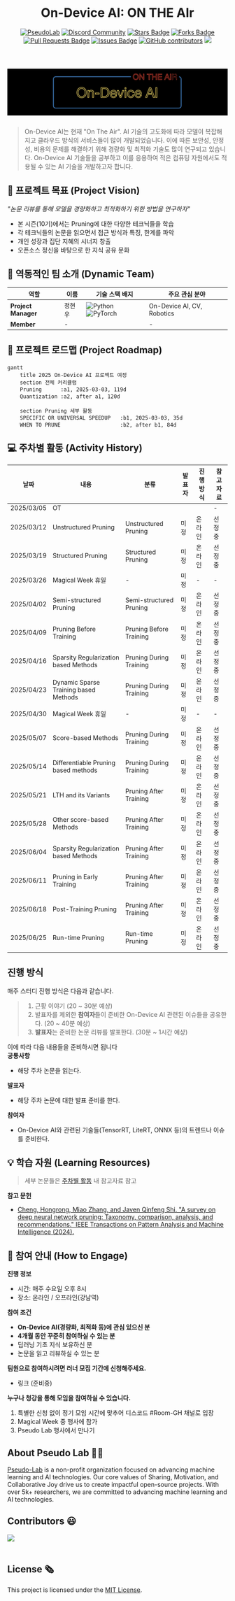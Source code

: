 <h1 align="center"> On-Device AI: ON THE AIr </h1>

<div align="center">
<a href="https://pseudo-lab.com"><img src="https://img.shields.io/badge/PseudoLab-S10-3776AB" alt="PseudoLab"/></a>
<a href="https://discord.gg/EPurkHVtp2"><img src="https://img.shields.io/badge/Discord-BF40BF" alt="Discord Community"/></a>
<a href="https://github.com/Pseudo-Lab/On-Device-AI_On-The-AIr/stargazers"><img src="https://img.shields.io/github/stars/Pseudo-Lab/On-Device-AI_On-The-AIr" alt="Stars Badge"/></a>
<a href="https://github.com/Pseudo-Lab/On-Device-AI_On-The-AIr/network/members"><img src="https://img.shields.io/github/forks/Pseudo-Lab/On-Device-AI_On-The-AIr" alt="Forks Badge"/></a>
<a href="https://github.com/Pseudo-Lab/On-Device-AI_On-The-AIr/pulls"><img src="https://img.shields.io/github/issues-pr/Pseudo-Lab/On-Device-AI_On-The-AIr" alt="Pull Requests Badge"/></a>
<a href="https://github.com/Pseudo-Lab/On-Device-AI_On-The-AIr/issues"><img src="https://img.shields.io/github/issues/Pseudo-Lab/On-Device-AI_On-The-AIr" alt="Issues Badge"/></a>
<a href="https://github.com/Pseudo-Lab/On-Device-AI_On-The-AIr/graphs/contributors"><img alt="GitHub contributors" src="https://img.shields.io/github/contributors/Pseudo-Lab/On-Device-AI_On-The-AIr?color=2b9348"></a>
<a href="https://hits.seeyoufarm.com"><img src="https://hits.seeyoufarm.com/api/count/incr/badge.svg?url=https%3A%2F%2Fgithub.com%2Fpseudo-lab%2FOn-Device-AI_On-The-AIr&count_bg=%2379C83D&title_bg=%23555555&icon=&icon_color=%23E7E7E7&title=hits&edge_flat=false"/></a>
</div>
<br>

<!-- sheilds: https://shields.io/ -->
<!-- hits badge: https://hits.seeyoufarm.com/ -->
<h1 align="center"> <img src="./images/logo_v1.jpeg" /> </h1>

> On-Device AI는 현재 "On The Air". AI 기술의 고도화에 따라 모델이 복잡해지고 클라우드 방식의 서비스들이 많이 개발되었습니다. 이에 따른 보안성, 안정성, 비용의 문제를 해결하기 위해 경량화 및 최적화 기술도 많이 연구되고 있습니다. On-Device AI 기술들을 공부하고 이를 응용하여 적은 컴퓨팅 자원에서도 적용될 수 있는 AI 기술을 개발하고자 합니다.

## 🌟 프로젝트 목표 (Project Vision)
_"논문 리뷰를 통해 모델을 경량화하고 최적화하기 위한 방법을 연구하자"_  
- 본 시즌(10기)에서는 Pruning에 대한 다양한 테크닉들을 학습
- 각 테크닉들의 논문을 읽으면서 접근 방식과 특징, 한계를 파악
- 개인 성장과 집단 지혜의 시너지 창출
- 오픈소스 정신을 바탕으로 한 지식 공유 문화


## 🧑 역동적인 팀 소개 (Dynamic Team)

| 역할          | 이름 |  기술 스택 배지                                                                 | 주요 관심 분야                          |
|---------------|------|-----------------------------------------------------------------------|----------------------------------------|
| **Project Manager** | 정현우 | ![Python](https://img.shields.io/badge/Python-Expert-3776AB) ![PyTorch](https://img.shields.io/badge/PyTorch-EE4C2C) | On-Device AI, CV, Robotics         |
| **Member** | - | <!-- ![SQL](https://img.shields.io/badge/SQL-Advanced-003B57) ![BigQuery](https://img.shields.io/badge/BigQuery-4285F4) -->| -                  |


## 🚀 프로젝트 로드맵 (Project Roadmap)
```mermaid
gantt
    title 2025 On-Device AI 프로젝트 여정
    section 전체 커리큘럼
    Pruning      :a1, 2025-03-03, 119d
    Quantization :a2, after a1, 120d

    section Pruning 세부 활동
    SPECIFIC OR UNIVERSAL SPEEDUP   :b1, 2025-03-03, 35d
    WHEN TO PRUNE                   :b2, after b1, 84d
```


<!-- ## 🛠️ 우리의 개발 문화 (Our Development Culture)
**우리의 개발 문화**  
```python
class CollaborationFramework:
    def __init__(self):
        self.tools = {
            'communication': 'Discord',
            'version_control': 'GitHub Projects',
            'ci/cd': 'GitHub Actions',
            'docs': 'Github Wiki'
        }
    
    def workflow(self):
        return """주간 사이클:
        1️⃣ 월요일: 스프린트 플래닝 (Notion 타임라인 공유)
        2️⃣ 수요일: 코드 리뷰 세션 (Live Share)
        3️⃣ 금요일: 데모데이 (실제 적용 사례 발표)"""
``` -->


<!-- ## 📈 성과 지표 (Achievement Metrics)
**2024 주요 KPI**  
| 지표                     | 목표치 | 현재 달성률 |
|--------------------------|--------|-------------|
| 커밋 수                  | 1,200  | 83%         |
| 이슈 해결률              | 95%    | 89%         | 
| 기술 블로그 게시물       | 24편   | 15편        |
| 오픈소스 기여도          | 8회    | 5회         | -->


## 💻 주차별 활동 (Activity History)

| 날짜 | 내용 | 분류 | 발표자 | 진행방식 | 참고자료 |
| -------- | -------- | ---- | --- | --- | --- |
| 2025/03/05 | OT |     |     |     | - |
| 2025/03/12 | Unstructured Pruning                 | Unstructured Pruning      | 미정 | 온라인 | 선정 중 |
| 2025/03/19 | Structured Pruning                   | Structured Pruning        | 미정 | 온라인 | 선정 중 |
| 2025/03/26 | Magical Week 휴일 | - | 미정 | - | - |
| 2025/04/02 | Semi-structured Pruning              | Semi-structured Pruning   | 미정 | 온라인 | 선정 중 |
| 2025/04/09 | Pruning Before Training              | Pruning Before Training   | 미정 | 온라인 | 선정 중 |
| 2025/04/16 | Sparsity Regularization based Methods| Pruning During Training   | 미정 | 온라인 | 선정 중 |
| 2025/04/23 | Dynamic Sparse Training based Methods| Pruning During Training   | 미정 | 온라인 | 선정 중 |
| 2025/04/30 | Magical Week 휴일 | - | 미정 | - | - |
| 2025/05/07 | Score-based Methods                  | Pruning During Training   | 미정 | 온라인 | 선정 중 |
| 2025/05/14 | Differentiable Pruning based methods | Pruning During Training   | 미정 | 온라인 | 선정 중 |
| 2025/05/21 | LTH and its Variants                 | Pruning After Training    | 미정 | 온라인 | 선정 중 |
| 2025/05/28 | Other score-based Methods            | Pruning After Training    | 미정 | 온라인 | 선정 중 |
| 2025/06/04 | Sparsity Regularization based Methods| Pruning After Training    | 미정 | 온라인 | 선정 중 |
| 2025/06/11 | Pruning in Early Training            | Pruning After Training    | 미정 | 온라인 | 선정 중 |
| 2025/06/18 | Post-Training Pruning                | Pruning After Training    | 미정 | 온라인 | 선정 중 |
| 2025/06/25 | Run-time Pruning                     | Run-time Pruning          | 미정 | 온라인 | 선정 중 |

## 진행 방식
매주 스터디 진행 방식은 다음과 같습니다.  
> 1. 근황 이야기 (20 ~ 30분 예상)
> 2. 발표자를 제외한 **참여자**들이 준비한 On-Device AI 관련된 이슈들을 공유한다. (20 ~ 40분 예상)
> 3. **발표자**는 준비한 논문 리뷰를 발표한다. (30분 ~ 1시간 예상)


이에 따라 다음 내용들을 준비하시면 됩니다  
**공통사항**
- 해당 주차 논문을 읽는다.  

**발표자**
- 해당 주차 논문에 대한 발표 준비를 한다.  

**참여자**
- On-Device AI와 관련된 기술들(TensorRT, LiteRT, ONNX 등)의 트렌드나 이슈를 준비한다.

## 💡 학습 자원 (Learning Resources)
> 세부 논문들은 [주차별 활동](#💻-주차별-활동-activity-history) 내 참고자료 참고

**참고 문헌**  
- [Cheng, Hongrong, Miao Zhang, and Javen Qinfeng Shi. "A survey on deep neural network pruning: Taxonomy, comparison, analysis, and 
recommendations." IEEE Transactions on Pattern Analysis and Machine Intelligence (2024).](https://arxiv.org/pdf/2308.06767)


## 🌱 참여 안내 (How to Engage)
**진행 정보**
- 시간: 매주 수요일 오후 8시
- 장소: 온라인 / 오프라인(강남역)

**참여 조건**
- **On-Device AI(경량화, 최적화 등)에 관심 있으신 분**
- **4개월 동안 꾸준히 참여하실 수 있는 분**
- 딥러닝 기초 지식 보유하신 분
- 논문을 읽고 리뷰하실 수 있는 분

**팀원으로 참여하시려면 러너 모집 기간에 신청해주세요.**  
- 링크 (준비중)  

**누구나 청강을 통해 모임을 참여하실 수 있습니다.**  
1. 특별한 신청 없이 정기 모임 시간에 맞추어 디스코드 #Room-GH 채널로 입장
2. Magical Week 중 행사에 참가
3. Pseudo Lab 행사에서 만나기

<!-- ## Acknowledgement 🙏

OOO is developed as part of Pseudo-Lab's Open Research Initiative. Special thanks to our contributors and the open source community for their valuable insights and contributions. -->

## About Pseudo Lab 👋🏼</h2>

[Pseudo-Lab](https://pseudo-lab.com/) is a non-profit organization focused on advancing machine learning and AI technologies. Our core values of Sharing, Motivation, and Collaborative Joy drive us to create impactful open-source projects. With over 5k+ researchers, we are committed to advancing machine learning and AI technologies.

<h2>Contributors 😃</h2>
<a href="https://github.com/Pseudo-Lab/On-Device-AI_On-The-AIr/graphs/contributors">
  <img src="https://contrib.rocks/image?repo=Pseudo-Lab/On-Device-AI_On-The-AIr" />
</a>
<br><br>

<h2>License 🗞</h2>

This project is licensed under the [MIT License](https://opensource.org/licenses/MIT).
